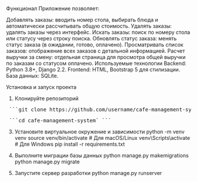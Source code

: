 Функционал
Приложение позволяет:

Добавлять заказы: вводить номер стола, выбирать блюда и автоматически рассчитывать общую стоимость.
Удалять заказы: удалять заказы через интерфейс.
Искать заказы: поиск по номеру стола или статусу через строку поиска.
Обновлять статус заказа: менять статус заказа (в ожидании, готово, оплачено).
Просматривать список заказов: отображение всех заказов с детальной информацией.
Расчет выручки за смену: отдельная страница для просмотра общей выручки по заказам со статусом оплачено.
Используемые технологии
Backend: Python 3.8+, Django 2.2.
Frontend: HTML, Bootstrap 5 для стилизации.
База данных: SQLite.


Установка и запуск проекта
1. Клонируйте репозиторий
<pre> ```git clone https://github.com/username/cafe-management-system.git ``` </pre>
<pre> ```cd cafe-management-system` ``` </pre>


3. Установите виртуальное окружение и зависимости
python -m venv venv
source venv/bin/activate  # Для macOS/Linux
venv\Scripts\activate     # Для Windows
pip install -r requirements.txt

4. Выполните миграции базы данных
python manage.py makemigrations
python manage.py migrate

5. Запустите сервер разработки
python manage.py runserver


